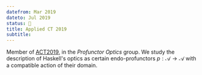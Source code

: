 ```yaml
---
datefrom: Mar 2019
dateto: Jul 2019
status: 📣
title: Applied CT 2019
subtitle:
---
```


Member of [ACT2019](https://www.appliedcategorytheory.org), in the _Profunctor Optics_ group. We study the description of Haskell's optics as certain endo-profunctors $p : \mathcal{A} \to \mathcal{A}$ with a compatible action of their domain.
